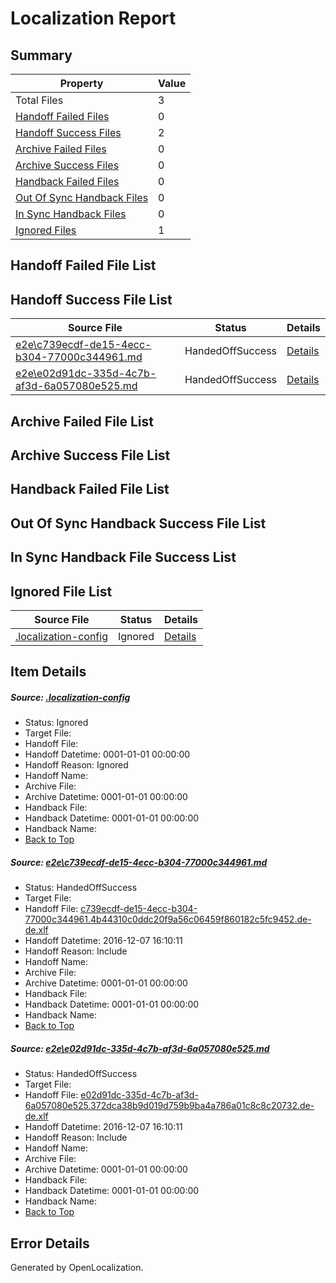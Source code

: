 # <a name='report-top'></a> Localization Report

## Summary
 Property | Value 
 -------- | ----- 
 Total Files | 3
[ Handoff Failed Files ](#handoff-failed-list)| 0
[ Handoff Success Files ](#handoff-success-list)| 2
[ Archive Failed Files ](#archive-failed-list)| 0
[ Archive Success Files ](#archive-success-list)| 0
[ Handback Failed Files ](#handback-failed-list)| 0
[ Out Of Sync Handback Files ](#outofsync-handback-success-list)| 0
[ In Sync Handback Files ](#insync-handback-success-list)| 0
[ Ignored Files ](#ignored-list)| 1

## <a name='handoff-failed-list'></a> Handoff Failed File List

## <a name='handoff-success-list'></a> Handoff Success File List
 Source File | Status | Details 
 ----------- | ------ | ------- 
 [e2e\c739ecdf-de15-4ecc-b304-77000c344961.md](https://github.com/OpenLocalizationTestOrg/ol-test0/blob/1a30545be90dfd727551778ed5ae383663aaa491/e2e/c739ecdf-de15-4ecc-b304-77000c344961.md) | HandedOffSuccess | [Details](#59c454a35a5fbcb623e232e22f29998f10bc05911)
 [e2e\e02d91dc-335d-4c7b-af3d-6a057080e525.md](https://github.com/OpenLocalizationTestOrg/ol-test0/blob/1a30545be90dfd727551778ed5ae383663aaa491/e2e/e02d91dc-335d-4c7b-af3d-6a057080e525.md) | HandedOffSuccess | [Details](#ba7b3d5468bf6664329fd25be34b079a794259df2)

## <a name='archive-failed-list'></a> Archive Failed File List

## <a name='archive-success-list'></a> Archive Success File List

## <a name='handback-failed-list'></a> Handback Failed File List

## <a name='outofsync-handback-success-list'></a> Out Of Sync Handback Success File List

## <a name='insync-handback-success-list'></a> In Sync Handback File Success List

## <a name='ignored-list'></a> Ignored File List
 Source File | Status | Details 
 ----------- | ------ | ------- 
 [.localization-config](https://github.com/OpenLocalizationTestOrg/ol-test0/blob/1a30545be90dfd727551778ed5ae383663aaa491/.localization-config) | Ignored | [Details](#c268a05ecaa7ec85942ed632c29928ee5bd6da8d0)

## Item Details
##### <a name='c268a05ecaa7ec85942ed632c29928ee5bd6da8d0'></a> Source: [.localization-config](https://github.com/OpenLocalizationTestOrg/ol-test0/blob/1a30545be90dfd727551778ed5ae383663aaa491/.localization-config)
* Status: Ignored
* Target File: 
* Handoff File: 
* Handoff Datetime: 0001-01-01 00:00:00
* Handoff Reason: Ignored
* Handoff Name: 
* Archive File: 
* Archive Datetime: 0001-01-01 00:00:00
* Handback File: 
* Handback Datetime: 0001-01-01 00:00:00
* Handback Name: 
* [Back to Top](#report-top)

##### <a name='59c454a35a5fbcb623e232e22f29998f10bc05911'></a> Source: [e2e\c739ecdf-de15-4ecc-b304-77000c344961.md](https://github.com/OpenLocalizationTestOrg/ol-test0/blob/1a30545be90dfd727551778ed5ae383663aaa491/e2e/c739ecdf-de15-4ecc-b304-77000c344961.md)
* Status: HandedOffSuccess
* Target File: 
* Handoff File: [c739ecdf-de15-4ecc-b304-77000c344961.4b44310c0ddc20f9a56c06459f860182c5fc9452.de-de.xlf](https://github.com/OpenLocalizationTestOrg/ol-test0-handoff/blob/4df503673db2d1d00c83aa5d5b41431f51eb52a1/ol-handoff/OpenLocalizationTestOrg/ol-test0-dede/qimu/ht/c739ecdf-de15-4ecc-b304-77000c344961.4b44310c0ddc20f9a56c06459f860182c5fc9452.de-de.xlf)
* Handoff Datetime: 2016-12-07 16:10:11
* Handoff Reason: Include
* Handoff Name: 
* Archive File: 
* Archive Datetime: 0001-01-01 00:00:00
* Handback File: 
* Handback Datetime: 0001-01-01 00:00:00
* Handback Name: 
* [Back to Top](#report-top)

##### <a name='ba7b3d5468bf6664329fd25be34b079a794259df2'></a> Source: [e2e\e02d91dc-335d-4c7b-af3d-6a057080e525.md](https://github.com/OpenLocalizationTestOrg/ol-test0/blob/1a30545be90dfd727551778ed5ae383663aaa491/e2e/e02d91dc-335d-4c7b-af3d-6a057080e525.md)
* Status: HandedOffSuccess
* Target File: 
* Handoff File: [e02d91dc-335d-4c7b-af3d-6a057080e525.372dca38b9d019d759b9ba4a786a01c8c8c20732.de-de.xlf](https://github.com/OpenLocalizationTestOrg/ol-test0-handoff/blob/4df503673db2d1d00c83aa5d5b41431f51eb52a1/ol-handoff/OpenLocalizationTestOrg/ol-test0-dede/qimu/ht/e02d91dc-335d-4c7b-af3d-6a057080e525.372dca38b9d019d759b9ba4a786a01c8c8c20732.de-de.xlf)
* Handoff Datetime: 2016-12-07 16:10:11
* Handoff Reason: Include
* Handoff Name: 
* Archive File: 
* Archive Datetime: 0001-01-01 00:00:00
* Handback File: 
* Handback Datetime: 0001-01-01 00:00:00
* Handback Name: 
* [Back to Top](#report-top)


## Error Details

Generated by OpenLocalization.
